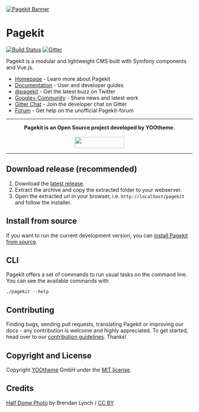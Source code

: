 [![Pagekit Banner](https://cloud.githubusercontent.com/assets/1716665/14317675/ba034b8c-fc09-11e5-81ed-f10f37d86ea5.png)](https://pagekit.com)

# Pagekit

[![Build Status](https://travis-ci.org/pagekit/pagekit.svg?branch=develop)](https://travis-ci.org/pagekit/pagekit)
[![Gitter](https://badges.gitter.im/Join%20Chat.svg)](https://gitter.im/pagekit/pagekit)

Pagekit is a modular and lightweight CMS built with Symfony components and Vue.js.

* [Homepage](http://pagekit.com) - Learn more about Pagekit
* [Documentation](http://pagekit.com/docs) - User and developer guides
* [@pagekit](https://twitter.com/pagekit) - Get the latest buzz on Twitter
* [Google+ Community](https://plus.google.com/communities/104125443335488004107) - Share news and latest work
* [Gitter Chat](https://gitter.im/pagekit/pagekit) - Join the developer chat on Gitter
* [Forum](https://pagekit-forum.org) - Get help on the unofficial Pagekit-forum

---

<p align="center">
  <b>Pagekit is an Open Source project developed by YOOtheme.</b>
  <br><br>
  <a href="https://yootheme.com" align="center">
      <img width="134" height="30" src="http://yootheme.com/site/images/yootheme-logo.svg">
  </a>
</p>

---

## Download release (recommended)

1. Download the [latest release](https://www.pagekit.com/download).
2. Extract the archive and copy the extracted folder to your webserver.
3. Open the extracted url in your browser, i.e. `http://localhost/pagekit` and follow the installer.

## Install from source

If you want to run the current development version, you can [install Pagekit from source](https://pagekit.com/docs/developer/source).

## CLI

Pagekit offers a set of commands to run usual tasks on the command line. You can see the available commands with
```
./pagekit --help
```

## Contributing

Finding bugs, sending pull requests, translating Pagekit or improving our docs -
any contribution is welcome and highly appreciated. To get started, head over
to our [contribution guidelines](.github/CONTRIBUTING.md). Thanks!

## Copyright and License

Copyright [YOOtheme](http://www.yootheme.com) GmbH under the [MIT license](LICENSE).

## Credits

[Half Dome Photo](http://www.youseethenew.com/landscape-outdoors/) by Brendan Lynch / [CC BY](http://creativecommons.org/licenses/by-nd/4.0/)
